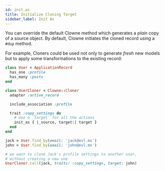 ```yaml
---
id: init_as
title: Initialize Cloning Target
sidebar_label: Init As
---
```


You can override the default Clowne method which generates a _plain_ copy of a source object.
By default, Clowne initiates the cloned record using a `#dup` method.

For example, Cloners could be used not only to generate _fresh_ new models but to apply some transformations to the existing record:


```ruby
class User < ApplicationRecord
  has_one :profile
  has_many :posts
end

class UserCloner < Clowne::Cloner
  adapter :active_record

  include_association :profile

  trait :copy_settings do
    # Use a `target` for all the actions
    init_as { |_source, target:| target }
  end
end

jack = User.find_by(email: 'jack@evl.ms')
john = User.find_by(email: 'john@evl.ms')

# we want to clone Jack's profile settings to another user,
# without creating a new one
UserCloner.call(jack, traits: :copy_settings, target: john)
```
